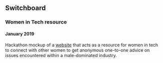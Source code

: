 ## Switchboard
### Women in Tech resource
#### January 2019 

Hackathon mockup of a [website](https://mhvan98.wixsite.com/winfo2019) that acts as a resource for women in tech to connect with other women to get anonymous one-to-one advice on issues encountered within a male-dominated industry.